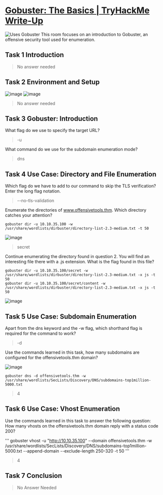# [Gobuster: The Basics | TryHackMe Write-Up](https://tryhackme.com/room/gobusterthebasics)
![Uses Gobuster](https://img.shields.io/badge/Uses-Gobuster-blueviolet?style=flat&logo=go)
This room focuses on an introduction to Gobuster, an offensive security tool used for enumeration.


## Task 1 Introduction
> No answer needed
## Task 2 Environment and Setup
![image](https://github.com/user-attachments/assets/f50e6c21-192b-495d-95ac-7c0517d8fec1)
![image](https://github.com/user-attachments/assets/3413dfb5-652d-4199-bad8-ffebe78691e0)
> No answer needed
## Task 3 Gobuster: Introduction
What flag do we use to specify the target URL?
> -u

What command do we use for the subdomain enumeration mode?
> dns
## Task 4 Use Case: Directory and File Enumeration
Which flag do we have to add to our command to skip the TLS verification? Enter the long flag notation.
> --no-tls-validation

Enumerate the directories of www.offensivetools.thm. Which directory catches your attention?

```
gobuster dir -u 10.10.35.100 -w /usr/share/wordlists/dirbuster/directory-list-2.3-medium.txt -t 50
```

![image](https://github.com/user-attachments/assets/8864eed8-ed21-4d07-ac24-f9d9a6bb3bee)
> secret

Continue enumerating the directory found in question 2. You will find an interesting file there with a .js extension. What is the flag found in this file?

```
gobuster dir -u 10.10.35.100/secret -w /usr/share/wordlists/dirbuster/directory-list-2.3-medium.txt -x js -t 50
gobuster dir -u 10.10.35.100/secret/content -w /usr/share/wordlists/dirbuster/directory-list-2.3-medium.txt -x js -t 50
```

![image](https://github.com/user-attachments/assets/22ab9306-b61f-4fdb-ae66-5fb249f007cd)

## Task 5 Use Case: Subdomain Enumeration
Apart from the dns keyword and the -w flag, which shorthand flag is required for the command to work?
> -d

Use the commands learned in this task, how many subdomains are configured for the offensivetools.thm domain?

![image](https://github.com/user-attachments/assets/55537527-543b-4ed3-98bd-70566f1c39c4)

```
gobuster dns -d offensivetools.thm -w /usr/share/wordlists/SecLists/Discovery/DNS/subdomains-top1million-5000.txt
```
> 4

## Task 6 Use Case: Vhost Enumeration

Use the commands learned in this task to answer the following question: How many vhosts on the offensivetools.thm domain reply with a status code 200?

'''
gobuster vhost -u "http://10.10.35.100" --domain offensivetools.thm -w /usr/share/wordlists/SecLists/Discovery/DNS/subdomains-top1million-5000.txt --append-domain --exclude-length 250-320 -t 50
'''

> 4

## Task 7 Conclusion
> No Answer Needed



